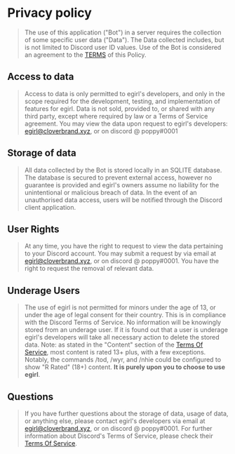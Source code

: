 # Privacy policy
> The use of this application ("Bot") in a server requires the collection of some specific user data ("Data"). The Data collected includes, but is not limited to Discord user ID values. Use of the Bot is considered an agreement to the [TERMS](https://github.com/egirlbot/egirlbot.github.io/blob/main/terms-of-service.md) of this Policy.

## Access to data
> Access to data is only permitted to egirl's developers, and only in the scope required for the development, testing, and implementation of features for egirl. Data is not sold, provided to, or shared with any third party, except where required by law or a Terms of Service agreement. You may view the data upon request to egirl's developers: [egirl@cloverbrand.xyz](mailto:egirl@cloverbrand.xyz), or on discord @ poppy#0001

## Storage of data
> All data collected by the Bot is stored locally in an SQLITE database. The database is secured to prevent external access, however no guarantee is provided and egirl's owners assume no liability for the unintentional or malicious breach of data. In the event of an unauthorised data access, users will be notified through the Discord client application.

## User Rights
> At any time, you have the right to request to view the data pertaining to your Discord account. You may submit a request by via email at [egirl@cloverbrand.xyz](mailto:egirl@cloverbrand.xyz), or on discord @ poppy#0001. You have the right to request the removal of relevant data.

## Underage Users
> The use of egirl is not permitted for minors under the age of 13, or under the age of legal consent for their country. This is in compliance with the Discord Terms of Service. No information will be knowingly stored from an underage user. If it is found out that a user is underage egirl's developers will take all necessary action to delete the stored data. Note: as stated in the "Content" section of the [Terms Of Service](https://github.com/egirlbot/egirlbot.github.io/blob/main/terms-of-service.md), most content is rated 13+ plus, with a few exceptions. Notably, the commands /tod, /wyr, and /nhie could be configured to show "R Rated" (18+) content. **It is purely upon you to choose to use egirl**.

## Questions
> If you have further questions about the storage of data, usage of data, or anything else, please contact egirl's developers via email at [egirl@cloverbrand.xyz](mailto:egirl@cloverbrand.xyz), or on discord @ poppy#0001. For further information about Discord's Terms of Service, please check their [Terms Of Service](https://discord.com/terms).